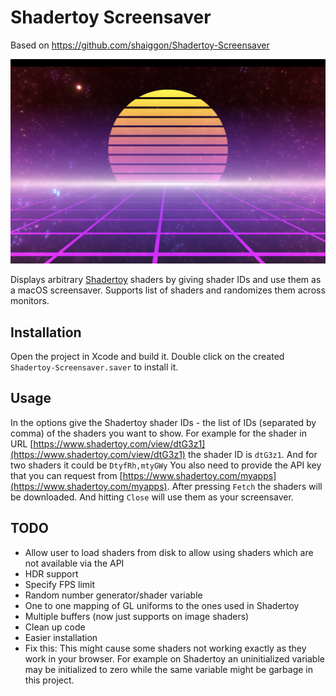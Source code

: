 # Shadertoy Screensaver

Based on https://github.com/shaiggon/Shadertoy-Screensaver

![Screenshot of the screensaver](screenshot/screenshot.png?raw=true)

Displays arbitrary [Shadertoy](https://shadertoy.com) shaders by giving shader IDs and
use them as a macOS screensaver. Supports list of shaders and randomizes them across monitors.

## Installation

Open the project in Xcode and build it. Double click on the created `Shadertoy-Screensaver.saver` to install it.

## Usage

In the options give the Shadertoy shader IDs - the list of IDs (separated by comma) of the shaders you want to show. For example
for the shader in URL [https://www.shadertoy.com/view/dtG3z1](https://www.shadertoy.com/view/dtG3z1)
the shader ID is `dtG3z1`. And for two shaders it could be `DtyfRh,mtyGWy` You also need to provide the API key that you can request from
[https://www.shadertoy.com/myapps](https://www.shadertoy.com/myapps). After pressing `Fetch` the
shaders will be downloaded. And hitting `Close` will use them as your screensaver.


## TODO

* Allow user to load shaders from disk to allow using shaders which are not available via the API
* HDR support
* Specify FPS limit
* Random number generator/shader variable
* One to one mapping of GL uniforms to the ones used in Shadertoy
* Multiple buffers (now just supports on image shaders)
* Clean up code
* Easier installation
* Fix this: This might cause some shaders not working exactly as they work in your browser. For example on Shadertoy an uninitialized
variable may be initialized to zero while the same variable might be garbage in this project.
